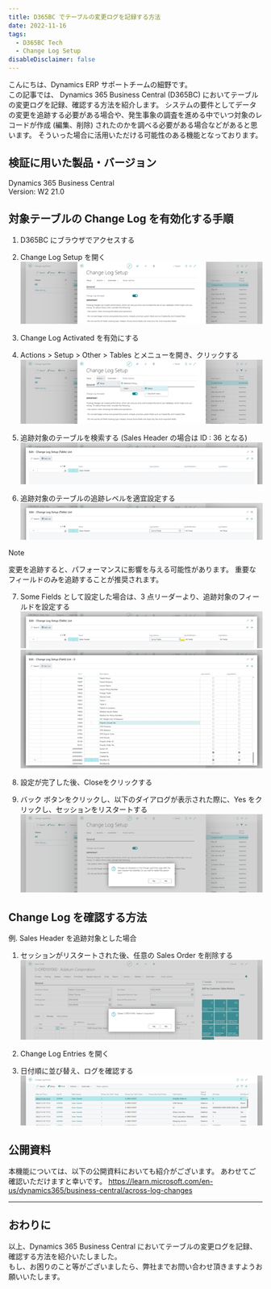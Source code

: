 ```yaml
---
title: D365BC でテーブルの変更ログを記録する方法
date: 2022-11-16
tags:
  - D365BC Tech
  - Change Log Setup
disableDisclaimer: false
---
```


こんにちは、Dynamics ERP サポートチームの細野です。  
この記事では、 Dynamics 365 Business Central (D365BC) においてテーブルの変更ログを記録、確認する方法を紹介します。
システムの要件としてデータの変更を追跡する必要がある場合や、発生事象の調査を進める中でいつ対象のレコードが作成 (編集、削除) されたのかを調べる必要がある場合などがあると思います。
そういった場合に活用いただける可能性のある機能となっております。

<!-- more -->
## 検証に用いた製品・バージョン
Dynamics 365 Business Central  
Version: W2 21.0  

## 対象テーブルの Change Log を有効化する手順
1. D365BC にブラウザでアクセスする

2. Change Log Setup を開く  
    ![](./how-to-enable-table-change-log-d365bc/step2.png)

3. Change Log Activated を有効にする

4. Actions > Setup > Other > Tables とメニューを開き、クリックする
    ![](./how-to-enable-table-change-log-d365bc/step4.png)

5. 追跡対象のテーブルを検索する (Sales Header の場合は ID : 36 となる)
    ![](./how-to-enable-table-change-log-d365bc/step5.png)

6.	追跡対象のテーブルの追跡レベルを適宜設定する
    ![](./how-to-enable-table-change-log-d365bc/step6.png)

> [!NOTE]
> 変更を追跡すると、パフォーマンスに影響を与える可能性があります。
> 重要なフィールドのみを追跡することが推奨されます。

7. Some Fields として設定した場合は、3 点リーダーより、追跡対象のフィールドを設定する
    ![](./how-to-enable-table-change-log-d365bc/step7-1.png)
    ![](./how-to-enable-table-change-log-d365bc/step7-2.png)

8.	設定が完了した後、Closeをクリックする
9.	バック ボタンをクリックし、以下のダイアログが表示された際に、Yes をクリックし、セッションをリスタートする
    ![](./how-to-enable-table-change-log-d365bc/step9.png)


## Change Log を確認する方法
例. Sales Header を追跡対象とした場合
1. セッションがリスタートされた後、任意の Sales Order を削除する  
    ![](./how-to-enable-table-change-log-d365bc/step10.png)

2. Change Log Entries を開く
3. 日付順に並び替え、ログを確認する
    ![](./how-to-enable-table-change-log-d365bc/step12.png)

## 公開資料
本機能については、以下の公開資料においても紹介がございます。
あわせてご確認いただけますと幸いです。
https://learn.microsoft.com/en-us/dynamics365/business-central/across-log-changes

---
## おわりに  

以上、Dynamics 365 Business Central においてテーブルの変更ログを記録、確認する方法を紹介いたしました。  
もし、お困りのこと等がございましたら、弊社までお問い合わせ頂きますようお願いいたします。
